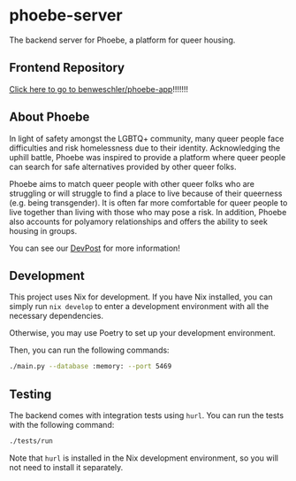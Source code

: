 # phoebe-server

The backend server for Phoebe, a platform for queer housing.

## Frontend Repository

[Click here to go to benweschler/phoebe-app](https://github.com/benweschler/phoebe-app)!!!!!!!

## About Phoebe

In light of safety amongst the LGBTQ+ community, many queer people face
difficulties and risk homelessness due to their identity. Acknowledging the
uphill battle, Phoebe was inspired to provide a platform where queer people can
search for safe alternatives provided by other queer folks.

Phoebe aims to match queer people with other queer folks who are struggling or
will struggle to find a place to live because of their queerness (e.g. being
transgender). It is often far more comfortable for queer people to live
together than living with those who may pose a risk. In addition, Phoebe also
accounts for polyamory relationships and offers the ability to seek housing in
groups.

You can see our [DevPost](https://devpost.com/software/phoebe-izav85) for more
information!

## Development

This project uses Nix for development. If you have Nix installed, you can simply
run `nix develop` to enter a development environment with all the necessary
dependencies.

Otherwise, you may use Poetry to set up your development environment.

Then, you can run the following commands:

```sh
./main.py --database :memory: --port 5469
```

## Testing

The backend comes with integration tests using `hurl`. You can run the tests
with the following command:

```sh
./tests/run
```

Note that `hurl` is installed in the Nix development environment, so you will
not need to install it separately.
